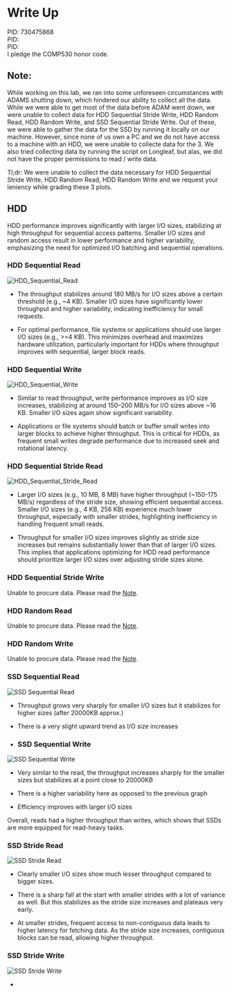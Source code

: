 # Write Up

PID: 730475868 <br>
PID:           <br>
PID:           <br>
I pledge the COMP530 honor code.

## Note:

While working on this lab, we ran into some unforeseen circumstances with ADAMS shutting down, which hindered our ability to collect all the data. While we were able to get most of the data before ADAM went down, we were unable to collect data for HDD Sequential Stride Write, HDD Random Read, HDD Random Write, and SSD Sequential Stride Write. Out of these, we were able to gather the data for the SSD by running it locally on our machine. However, since none of us own a PC and we do not have access to a machine with an HDD, we were unable to collecte data for the 3. We also tried collecting data by running the script on Longleaf, but alas, we did not have the proper permissions to read / write data. 

Tl;dr: We were unable to collect the data necessary for HDD Sequential Stride Write, HDD Random Read, HDD Random Write and we request your leniency while grading these 3 plots.

## HDD

HDD performance improves significantly with larger I/O sizes, stabilizing at high throughput for sequential access patterns. Smaller I/O sizes and random access result in lower performance and higher variability, emphasizing the need for optimized I/O batching and sequential operations.

### HDD Sequential Read

![HDD_Sequential_Read](assets/HDD%20Sequential%20Read.png)

- The throughput stabilizes around 180 MB/s for I/O sizes above a certain threshold (e.g., ~4 KB). Smaller I/O sizes have significantly lower throughput and higher variability, indicating inefficiency for small requests.

- For optimal performance, file systems or applications should use larger I/O sizes (e.g., >=4 KB). This minimizes overhead and maximizes hardware utilization, particularly important for HDDs where throughput improves with sequential, larger block reads.

### HDD Sequential Write

![HDD_Sequential_Write](assets/HDD%20Sequential%20Write.png)

- Similar to read throughput, write performance improves as I/O size increases, stabilizing at around 150–200 MB/s for I/O sizes above ~16 KB. Smaller I/O sizes again show significant variability.

- Applications or file systems should batch or buffer small writes into larger blocks to achieve higher throughput. This is critical for HDDs, as frequent small writes degrade performance due to increased seek and rotational latency.

### HDD Sequential Stride Read

![HDD_Sequential_Stride_Read](assets/HDD%20Sequential%20Stride%20Read.png)

 - Larger I/O sizes (e.g., 10 MB, 8 MB) have higher throughput (~150-175 MB/s) regardless of the stride size, showing efficient sequential access. Smaller I/O sizes (e.g., 4 KB, 256 KB) experience much lower throughput, especially with smaller strides, highlighting inefficiency in handling frequent small reads.

 - Throughput for smaller I/O sizes improves slightly as stride size increases but remains substantially lower than that of larger I/O sizes. This implies that applications optimizing for HDD read performance should prioritize larger I/O sizes over adjusting stride sizes alone.


### HDD Sequential Stride Write

Unable to procure data. Please read the [Note](#note).

### HDD Random Read

Unable to procure data. Please read the [Note](#note).

### HDD Random Write

Unable to procure data. Please read the [Note](#note).

### SSD Sequential Read
![SSD Sequential Read](assets/SSD%20Sequential%20Read.png)

- Throughput grows very sharply for smaller I/O sizes but it stabilizes for higher sizes (after 20000KB approx.)  

- There is a very slight upward trend as I/O size increases  

- ### SSD Sequential Write
![SSD Sequential Write](assets/SSD%20Sequential%20Write.png)

- Very similar to the read, the throughput increases sharply for the smaller sizes but stabilizes at a point close to 20000KB

- There is a higher variability here as opposed to the previous graph

- Efficiency improves with larger I/O sizes

Overall, reads had a higher throughput than writes, which shows that SSDs are more equipped for read-heavy tasks.

### SSD Stride Read
![SSD Stride Read](assets/SSD%20Sequential%20Stride%20Read.png)

- Clearly smaller I/O sizes show much lesser throughput compared to bigger sizes.

- There is a sharp fall at the start with smaller strides with a lot of variance as well. But this stabilizes as the stride size increases and plateaus very early.

- At smaller strides, frequent access to non-contiguous data leads to higher latency for fetching data. As the stride size increases, contiguous blocks can be read, allowing higher throughput.

### SSD Stride Write
![SSD Stride Write](assets/SSD%20Sequential%20Stride%20Write.png)

- 